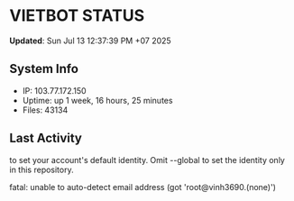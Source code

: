 # VIETBOT STATUS
**Updated**: Sun Jul 13 12:37:39 PM +07 2025

## System Info
- IP: 103.77.172.150
- Uptime: up 1 week, 16 hours, 25 minutes
- Files: 43134

## Last Activity

to set your account's default identity.
Omit --global to set the identity only in this repository.

fatal: unable to auto-detect email address (got 'root@vinh3690.(none)')

